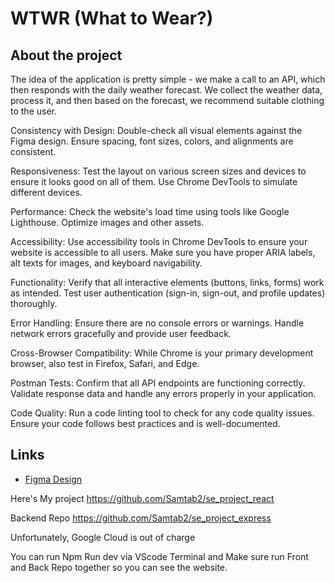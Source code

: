 # WTWR (What to Wear?)

## About the project

The idea of the application is pretty simple - we make a call to an API, which then responds with the daily weather forecast. We collect the weather data, process it, and then based on the forecast, we recommend suitable clothing to the user.



Consistency with Design:
Double-check all visual elements against the Figma design.
Ensure spacing, font sizes, colors, and alignments are consistent.

Responsiveness:
Test the layout on various screen sizes and devices to ensure it looks good on all of them.
Use Chrome DevTools to simulate different devices.

Performance:
Check the website's load time using tools like Google Lighthouse.
Optimize images and other assets.


Accessibility:
Use accessibility tools in Chrome DevTools to ensure your website is accessible to all users.
Make sure you have proper ARIA labels, alt texts for images, and keyboard navigability.

Functionality:
Verify that all interactive elements (buttons, links, forms) work as intended.
Test user authentication (sign-in, sign-out, and profile updates) thoroughly.

Error Handling:
Ensure there are no console errors or warnings.
Handle network errors gracefully and provide user feedback.

Cross-Browser Compatibility:
While Chrome is your primary development browser, also test in Firefox, Safari, and Edge.

Postman Tests:
Confirm that all API endpoints are functioning correctly.
Validate response data and handle any errors properly in your application.

Code Quality:
Run a code linting tool to check for any code quality issues.
Ensure your code follows best practices and is well-documented.









## Links

- [Figma Design](https://www.figma.com/file/DTojSwldenF9UPKQZd6RRb/Sprint-10%3A-WTWR)


Here's My project https://github.com/Samtab2/se_project_react

Backend Repo https://github.com/Samtab2/se_project_express


Unfortunately, Google Cloud is out of charge 

You can run Npm Run dev via VScode Terminal and Make sure run Front and Back Repo together so you can see the website. 




